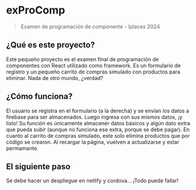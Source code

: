 # exProComp
> Examen de programación de componente - Iplacex 2024

## ¿Qué es este proyecto?
Este pequeño proyecto es el examen final de programación de componentes con React utilizado como framework. Es un formulario de registro y un pequeño carrito de compras simulado con productos para eliminar. Nada de otro mundo, ¿verdad?

## ¿Cómo funciona?
El usuario se registra en el formulario (a la derecha) y se envían los datos a firebase para ser almacenados. Luego ingresa con sus mismos datos, ¡y listo! Su función es únicamente almacener datos básicos y algún dato extra que pueda subir (aunque no funciona ese extra, porque se debe pagar). En cuanto al carrito de compras simulado, este solo elimina productos que por código se crearon. Al recargar la página, vuelven a actualizarse y estar permamante.

## El siguiente paso
Se debe hacer un despliegue en netlify y cordova... ¡Todo puede fallar! 